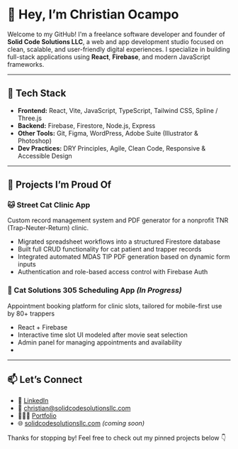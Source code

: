 # 👋 Hey, I’m Christian Ocampo

Welcome to my GitHub! I'm a freelance software developer and founder of **Solid Code Solutions LLC**, a web and app development studio focused on clean, scalable, and user-friendly digital experiences. I specialize in building full-stack applications using **React**, **Firebase**, and modern JavaScript frameworks.

---

## 🔧 Tech Stack

- **Frontend:** React, Vite, JavaScript, TypeScript, Tailwind CSS, Spline / Three.js
- **Backend:** Firebase, Firestore, Node.js, Express
- **Other Tools:** Git, Figma, WordPress, Adobe Suite (Illustrator & Photoshop)
- **Dev Practices:** DRY Principles, Agile, Clean Code, Responsive & Accessible Design

---

## 🚀 Projects I’m Proud Of

### 🐱 Street Cat Clinic App  
Custom record management system and PDF generator for a nonprofit TNR (Trap-Neuter-Return) clinic.  
- Migrated spreadsheet workflows into a structured Firestore database  
- Built full CRUD functionality for cat patient and trapper records  
- Integrated automated MDAS TIP PDF generation based on dynamic form inputs  
- Authentication and role-based access control with Firebase Auth  

### 📆 Cat Solutions 305 Scheduling App *(In Progress)*  
Appointment booking platform for clinic slots, tailored for mobile-first use by 80+ trappers  
- React + Firebase  
- Interactive time slot UI modeled after movie seat selection  
- Admin panel for managing appointments and availability
- 
---

## 📫 Let’s Connect

- 💼 [LinkedIn](https://www.linkedin.com/in/christianocampodev)  
- 📧 [christian@solidcodesolutionsllc.com](mailto:christian@solidcodesolutionsllc.com)
- 🙋🏻‍♂️ [Portfolio](https://christianocampo.com/)
- 🌐 [solidcodesolutionsllc.com](https://solidcodesolutionsllc.com) *(coming soon)*  

Thanks for stopping by! Feel free to check out my pinned projects below 👇  
